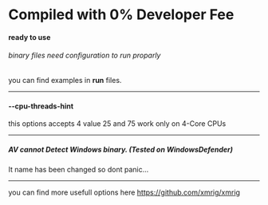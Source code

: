 # Compiled with 0% Developer Fee
#### ready to use
###### binary files need configuration to run proparly
you can find examples in **run** files.

---

#### --cpu-threads-hint
this options accepts 4 value
25 and 75 work only on 4-Core CPUs

---

##### AV cannot Detect Windows binary. (Tested on WindowsDefender)
It name has been changed so dont panic...

---

you can find more usefull options here
      https://github.com/xmrig/xmrig
